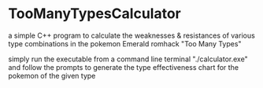 # TooManyTypesCalculator
a simple C++ program to calculate the weaknesses &amp; resistances of various type combinations in the pokemon Emerald romhack "Too Many Types"

simply run the executable from a command line terminal "./calculator.exe" and follow the prompts to generate the type effectiveness chart for the pokemon of the given type
